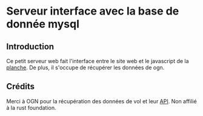 # Serveur interface avec la base de donnée mysql

## Introduction

Ce petit serveur web fait l'interface entre le site web et le javascript de la
[planche](http://github.com:planche-electronique/eplanche). De plus, il
s'occupe de récupérer les données de ogn.

## Crédits
Merci à OGN pour la récupération des données de vol et leur [API](https://gitlab.com/davischappins/ogn-flightbook/-/blob/master/doc/API.md).
Non affilié à la rust foundation.
